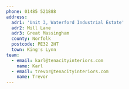 ```yaml
---
phone: 01485 521888
address:
  adr1: 'Unit 3, Waterford Industrial Estate'
  adr2: Mill Lane
  adr3: Great Massingham
  county: Norfolk
  postcode: PE32 2HT
  town: King's Lynn
team:
  - email: karl@tenacityinteriors.com
    name: Karl
  - email: trevor@tenacityinteriors.com
    name: Trevor
---
```


